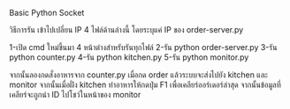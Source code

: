 Basic Python Socket

วิธีการรัน เข้าไปเปลี่ยน IP 4 ไฟล์ด้านล่างนี้ โดยระบุแค่ IP ของ order-server.py

1-เปิด cmd ใหม่ขึ้นมา 4 หน้าต่างสำหรับรันทุกไฟล์
2-รัน python order-server.py
3-รัน python counter.py
4-รัน python kitchen.py
5-รัน python monitor.py

จากนั้นลองกดสั่งอาหารจาก counter.py เมื่อกด order แล้วระบบจะส่งไปยัง kitchen และ monitor จากนั้นเมื่อฝั่ง kitchen ทำอาหารให้กดปุ่ม F1 เพื่อเคลียร์ออร์เดอร์ล่าสุด จากนั้นข้อมูลที่เคลียร์จะถูกนำ ID ไปโชว์ในหน้าของ monitor
